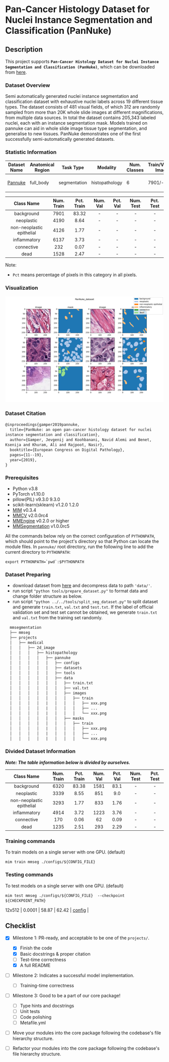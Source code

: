 # Pan-Cancer Histology Dataset for Nuclei Instance Segmentation and Classification (PanNuke)

## Description

This project supports **`Pan-Cancer Histology Dataset for Nuclei Instance Segmentation and Classification (PanNuke)`**, which can be downloaded from [here](https://academictorrents.com/details/99f2c7b57b95500711e33f2ee4d14c9fd7c7366c).

### Dataset Overview

Semi automatically generated nuclei instance segmentation and classification dataset with exhaustive nuclei labels across 19 different tissue types. The dataset consists of 481 visual fields, of which 312 are randomly sampled from more than 20K whole slide images at different magnifications, from multiple data sources. In total the dataset contains 205,343 labeled nuclei, each with an instance segmentation mask. Models trained on pannuke can aid in whole slide image tissue type segmentation, and generalise to new tissues. PanNuke demonstrates one of the first successfully semi-automatically generated datasets.

### Statistic Information

| Dataset Name                                                                             | Anatomical Region | Task Type    | Modality       | Num. Classes | Train/Val/Test Images | Train/Val/Test Labeled | Release Date | License                                                         |
| ---------------------------------------------------------------------------------------- | ----------------- | ------------ | -------------- | ------------ | --------------------- | ---------------------- | ------------ | --------------------------------------------------------------- |
| [Pannuke](https://academictorrents.com/details/99f2c7b57b95500711e33f2ee4d14c9fd7c7366c) | full_body         | segmentation | histopathology | 6            | 7901/-/-              | yes/-/-                | 2019         | [CC-BY-NC 4.0](https://creativecommons.org/licenses/by-sa/4.0/) |

|        Class Name         | Num. Train | Pct. Train | Num. Val | Pct. Val | Num. Test | Pct. Test |
| :-----------------------: | :--------: | :--------: | :------: | :------: | :-------: | :-------: |
|        background         |    7901    |   83.32    |    -     |    -     |     -     |     -     |
|        neoplastic         |    4190    |    8.64    |    -     |    -     |     -     |     -     |
| non-neoplastic epithelial |    4126    |    1.77    |    -     |    -     |     -     |     -     |
|       inflammatory        |    6137    |    3.73    |    -     |    -     |     -     |     -     |
|        connective         |    232     |    0.07    |    -     |    -     |     -     |     -     |
|           dead            |    1528    |    2.47    |    -     |    -     |     -     |     -     |

Note:

- `Pct` means percentage of pixels in this category in all pixels.

### Visualization

![pannuke](https://raw.githubusercontent.com/uni-medical/medical-datasets-visualization/main/2d/semantic_seg/histopathology/pannuke/pannuke_dataset.png?raw=true)

### Dataset Citation

```
@inproceedings{gamper2019pannuke,
  title={PanNuke: an open pan-cancer histology dataset for nuclei instance segmentation and classification},
  author={Gamper, Jevgenij and Koohbanani, Navid Alemi and Benet, Ksenija and Khuram, Ali and Rajpoot, Nasir},
  booktitle={European Congress on Digital Pathology},
  pages={11--19},
  year={2019},
}
```

### Prerequisites

- Python v3.8
- PyTorch v1.10.0
- pillow(PIL) v9.3.0 9.3.0
- scikit-learn(sklearn) v1.2.0 1.2.0
- [MIM](https://github.com/open-mmlab/mim) v0.3.4
- [MMCV](https://github.com/open-mmlab/mmcv) v2.0.0rc4
- [MMEngine](https://github.com/open-mmlab/mmengine) v0.2.0 or higher
- [MMSegmentation](https://github.com/open-mmlab/mmsegmentation) v1.0.0rc5

All the commands below rely on the correct configuration of `PYTHONPATH`, which should point to the project's directory so that Python can locate the module files. In `pannuke/` root directory, run the following line to add the current directory to `PYTHONPATH`:

```shell
export PYTHONPATH=`pwd`:$PYTHONPATH
```

### Dataset Preparing

- download dataset from [here](https://academictorrents.com/details/99f2c7b57b95500711e33f2ee4d14c9fd7c7366c) and decompress data to path `'data/'`.
- run script `"python tools/prepare_dataset.py"` to format data and change folder structure as below.
- run script `"python ../../tools/split_seg_dataset.py"` to split dataset and generate `train.txt`, `val.txt` and `test.txt`. If the label of official validation set and test set cannot be obtained, we generate `train.txt` and `val.txt` from the training set randomly.

```none
  mmsegmentation
  ├── mmseg
  ├── projects
  │   ├── medical
  │   │   ├── 2d_image
  │   │   │   ├── histopathology
  │   │   │   │   ├── pannuke
  │   │   │   │   │   ├── configs
  │   │   │   │   │   ├── datasets
  │   │   │   │   │   ├── tools
  │   │   │   │   │   ├── data
  │   │   │   │   │   │   ├── train.txt
  │   │   │   │   │   │   ├── val.txt
  │   │   │   │   │   │   ├── images
  │   │   │   │   │   │   │   ├── train
  │   │   │   │   |   │   │   │   ├── xxx.png
  │   │   │   │   |   │   │   │   ├── ...
  │   │   │   │   |   │   │   │   └── xxx.png
  │   │   │   │   │   │   ├── masks
  │   │   │   │   │   │   │   ├── train
  │   │   │   │   |   │   │   │   ├── xxx.png
  │   │   │   │   |   │   │   │   ├── ...
  │   │   │   │   |   │   │   │   └── xxx.png
```

### Divided Dataset Information

***Note: The table information below is divided by ourselves.***

|        Class Name         | Num. Train | Pct. Train | Num. Val | Pct. Val | Num. Test | Pct. Test |
| :-----------------------: | :--------: | :--------: | :------: | :------: | :-------: | :-------: |
|        background         |    6320    |   83.38    |   1581   |   83.1   |     -     |     -     |
|        neoplastic         |    3339    |    8.55    |   851    |   9.0    |     -     |     -     |
| non-neoplastic epithelial |    3293    |    1.77    |   833    |   1.76   |     -     |     -     |
|       inflammatory        |    4914    |    3.72    |   1223   |   3.76   |     -     |     -     |
|        connective         |    170     |    0.06    |    62    |   0.09   |     -     |     -     |
|           dead            |    1235    |    2.51    |   293    |   2.29   |     -     |     -     |

### Training commands

To train models on a single server with one GPU. (default)

```shell
mim train mmseg ./configs/${CONFIG_FILE}
```

### Testing commands

To test models on a single server with one GPU. (default)

```shell
mim test mmseg ./configs/${CONFIG_FILE}  --checkpoint ${CHECKPOINT_PATH}
```

<!-- List the results as usually done in other model's README. [Example](https://github.com/open-mmlab/mmsegmentation/tree/dev-1.x/configs/fcn#results-and-models)

You should claim whether this is based on the pre-trained weights, which are converted from the official release; or it's a reproduced result obtained from retraining the model in this project. -->

12x512  | 0.0001 | 58.87 | 62.42 | [config](https://github.com/open-mmlab/mmsegmentation/tree/dev-1.x/projects/medical/2d_image/histopathology/pannuke/configs/fcn-unet-s5-d16_unet_1xb16-0.0001-20k_pannuke-512x512.py) |

## Checklist

- [x] Milestone 1: PR-ready, and acceptable to be one of the `projects/`.

  - [x] Finish the code
  - [x] Basic docstrings & proper citation
  - [ ] Test-time correctness
  - [x] A full README

- [ ] Milestone 2: Indicates a successful model implementation.

  - [ ] Training-time correctness

- [ ] Milestone 3: Good to be a part of our core package!

  - [ ] Type hints and docstrings
  - [ ] Unit tests
  - [ ] Code polishing
  - [ ] Metafile.yml

- [ ] Move your modules into the core package following the codebase's file hierarchy structure.

- [ ] Refactor your modules into the core package following the codebase's file hierarchy structure.
